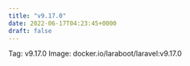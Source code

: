 ```yaml
---
title: "v9.17.0"
date: 2022-06-17T04:23:45+0000
draft: false
---
```


Tag: v9.17.0
Image: docker.io/laraboot/laravel:v9.17.0
